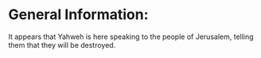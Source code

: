 # General Information:

It appears that Yahweh is here speaking to the people of Jerusalem, telling them that they will be destroyed.